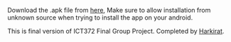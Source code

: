 Download the .apk file from [here](https://github.com/0xharkirat/ict372FinalProjectT124/releases/download/v1.0-beta/final.apk), Make sure to allow installation from unknown source when trying to install the app on your android.

This is final version of ICT372 Final Group Project. Completed by [Harkirat](github.com/0xharkirat).
